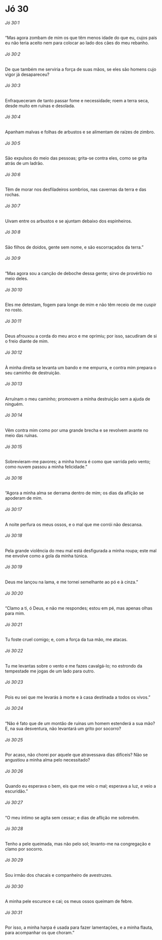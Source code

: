 # Jó 30

###### Jó 30:1

“Mas agora zombam de mim os que têm menos idade do que eu, cujos pais eu não teria aceito nem para colocar ao lado dos cães do meu rebanho.

###### Jó 30:2

De que também me serviria a força de suas mãos, se eles são homens cujo vigor já desapareceu?

###### Jó 30:3

Enfraqueceram de tanto passar fome e necessidade; roem a terra seca, desde muito em ruínas e desolada.

###### Jó 30:4

Apanham malvas e folhas de arbustos e se alimentam de raízes de zimbro.

###### Jó 30:5

São expulsos do meio das pessoas; grita-se contra eles, como se grita atrás de um ladrão.

###### Jó 30:6

Têm de morar nos desfiladeiros sombrios, nas cavernas da terra e das rochas.

###### Jó 30:7

Uivam entre os arbustos e se ajuntam debaixo dos espinheiros.

###### Jó 30:8

São filhos de doidos, gente sem nome, e são escorraçados da terra.”

###### Jó 30:9

“Mas agora sou a canção de deboche dessa gente; sirvo de provérbio no meio deles.

###### Jó 30:10

Eles me detestam, fogem para longe de mim e não têm receio de me cuspir no rosto.

###### Jó 30:11

Deus afrouxou a corda do meu arco e me oprimiu; por isso, sacudiram de si o freio diante de mim.

###### Jó 30:12

À minha direita se levanta um bando e me empurra, e contra mim prepara o seu caminho de destruição.

###### Jó 30:13

Arruínam o meu caminho; promovem a minha destruição sem a ajuda de ninguém.

###### Jó 30:14

Vêm contra mim como por uma grande brecha e se revolvem avante no meio das ruínas.

###### Jó 30:15

Sobrevieram-me pavores; a minha honra é como que varrida pelo vento; como nuvem passou a minha felicidade.”

###### Jó 30:16

“Agora a minha alma se derrama dentro de mim; os dias da aflição se apoderam de mim.

###### Jó 30:17

A noite perfura os meus ossos, e o mal que me corrói não descansa.

###### Jó 30:18

Pela grande violência do meu mal está desfigurada a minha roupa; este mal me envolve como a gola da minha túnica.

###### Jó 30:19

Deus me lançou na lama, e me tornei semelhante ao pó e à cinza.”

###### Jó 30:20

“Clamo a ti, ó Deus, e não me respondes; estou em pé, mas apenas olhas para mim.

###### Jó 30:21

Tu foste cruel comigo; e, com a força da tua mão, me atacas.

###### Jó 30:22

Tu me levantas sobre o vento e me fazes cavalgá-lo; no estrondo da tempestade me jogas de um lado para outro.

###### Jó 30:23

Pois eu sei que me levarás à morte e à casa destinada a todos os vivos.”

###### Jó 30:24

“Não é fato que de um montão de ruínas um homem estenderá a sua mão? E, na sua desventura, não levantará um grito por socorro?

###### Jó 30:25

Por acaso, não chorei por aquele que atravessava dias difíceis? Não se angustiou a minha alma pelo necessitado?

###### Jó 30:26

Quando eu esperava o bem, eis que me veio o mal; esperava a luz, e veio a escuridão.”

###### Jó 30:27

“O meu íntimo se agita sem cessar; e dias de aflição me sobrevêm.

###### Jó 30:28

Tenho a pele queimada, mas não pelo sol; levanto-me na congregação e clamo por socorro.

###### Jó 30:29

Sou irmão dos chacais e companheiro de avestruzes.

###### Jó 30:30

A minha pele escurece e cai; os meus ossos queimam de febre.

###### Jó 30:31

Por isso, a minha harpa é usada para fazer lamentações, e a minha flauta, para acompanhar os que choram.”

